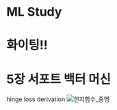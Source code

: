 # ML Study
# 화이팅!!
# 5장 서포트 백터 머신
hinge loss derivation
![힌지함수_증명](https://user-images.githubusercontent.com/28285913/94366628-7d69ee00-0114-11eb-8048-607f06fe33db.png)
